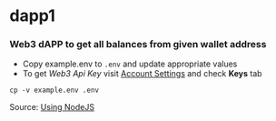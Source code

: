 # dapp1

### Web3 dAPP to get all balances from given wallet address


* Copy example.env to `.env` and update appropriate values 
* To get *Web3 Api Key* visit [Account Settings](https://admin.moralis.io/account/profile) and check **Keys** tab
```
cp -v example.env .env
```


Source:
[Using NodeJS](https://docs.moralis.io/docs/nodejs-dapp-from-scratch)